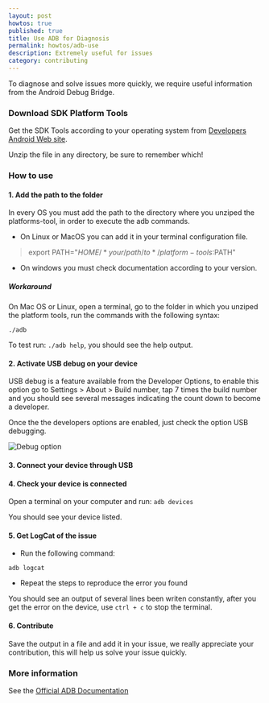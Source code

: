 ```yaml
---
layout: post
howtos: true
published: true
title: Use ADB for Diagnosis
permalink: howtos/adb-use
description: Extremely useful for issues
category: contributing
---
```


To diagnose and solve issues more quickly, we require useful information from the Android Debug Bridge.

### Download SDK Platform Tools

Get the SDK Tools according to your operating system from [Developers Android Web site](https://developer.android.com/studio/releases/platform-tools).

Unzip the file in any directory, be sure to remember which!

### How to use

#### 1. Add the path to the folder

In every OS you must add the path to the directory where you unziped the platforms-tool, in order to execute the adb commands.

- On Linux or MacOS you can add it in your terminal configuration file.

> export PATH="$HOME/*your/path/to*/platform-tools:$PATH"

- On windows you must check documentation according to your version.

##### Workaround

On Mac OS or Linux, open a terminal, go to the folder in which you unziped the platform tools, run the commands with the following syntax:

```./adb```

To test run: ```./adb help```, you should see the help output.

#### 2. Activate USB debug on your device

USB debug is a feature available from the Developer Options, to enable this option go to Settings > About > Build number, tap 7 times the build number and you should see several messages indicating the count down to become a developer.

Once the the developers options are enabled, just check the option USB debugging.

<img src="{{ 'images/screenshots/debugging.png' | absolute_url}}" alt="Debug option">

#### 3. Connect your device through USB

#### 4. Check your device is connected

Open a terminal on your computer and run: ```adb devices```

You should see your device listed.

#### 5. Get LogCat of the issue

- Run the following command:

```adb logcat```

- Repeat the steps to reproduce the error you found

You should see an output of several lines been writen constantly, after you get the error on the device, use ```ctrl + c``` to stop the terminal.

#### 6. Contribute

Save the output in a file and add it in your issue, we really appreciate your contribution, this will help us solve your issue quickly.

### More information

See the [Official ADB Documentation](https://developer.android.com/studio/command-line/adb)